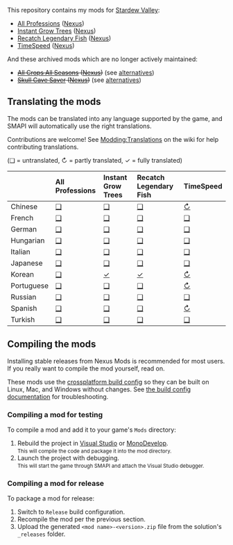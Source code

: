 ﻿This repository contains my mods for [Stardew Valley](http://stardewvalley.net/):

* [All Professions](AllProfessions) ([Nexus](http://www.nexusmods.com/stardewvalley/mods/174))
* [Instant Grow Trees](InstantGrowTrees) ([Nexus](http://www.nexusmods.com/stardewvalley/mods/173))
* [Recatch Legendary Fish](RecatchLegendaryFish) ([Nexus](http://www.nexusmods.com/stardewvalley/mods/172))
* [TimeSpeed](TimeSpeed) ([Nexus](http://www.nexusmods.com/stardewvalley/mods/169))

And these archived mods which are no longer actively maintained:
* ~~[All Crops All Seasons](archived/AllCropsAllSeasons) ([Nexus](http://www.nexusmods.com/stardewvalley/mods/170))~~ (see [alternatives](https://mods.smapi.io/#All_Crops_All_Seasons))
* ~~[Skull Cave Saver](_archived/SkullCaveSaver) ([Nexus](https://www.nexusmods.com/stardewvalley/mods/175))~~ (see [alternatives](https://mods.smapi.io/#Skull_Cave_Saver))

## Translating the mods
<!--

    This section is auto-generated using a script, there's no need to edit it manually.
    https://gist.github.com/Pathoschild/040ff6c8dc863ed2a7a828aa04447033

-->
The mods can be translated into any language supported by the game, and SMAPI will automatically
use the right translations.

Contributions are welcome! See [Modding:Translations](https://stardewvalleywiki.com/Modding:Translations)
on the wiki for help contributing translations.

(❑ = untranslated, ↻ = partly translated, ✓ = fully translated)

&nbsp;     | All Professions          | Instant Grow Trees                 | Recatch Legendary Fish                 | TimeSpeed
:--------- | :----------------------- | :--------------------------------- | :------------------------------------- | :--------------------------
Chinese    | [❑](AllProfessions/i18n) | [❑](InstantGrowTrees/i18n)         | [❑](RecatchLegendaryFish/i18n)         | [↻](TimeSpeed/i18n/zh.json)
French     | [❑](AllProfessions/i18n) | [❑](InstantGrowTrees/i18n)         | [❑](RecatchLegendaryFish/i18n)         | [❑](TimeSpeed/i18n)
German     | [❑](AllProfessions/i18n) | [❑](InstantGrowTrees/i18n)         | [❑](RecatchLegendaryFish/i18n)         | [❑](TimeSpeed/i18n)
Hungarian  | [❑](AllProfessions/i18n) | [❑](InstantGrowTrees/i18n)         | [❑](RecatchLegendaryFish/i18n)         | [❑](TimeSpeed/i18n)
Italian    | [❑](AllProfessions/i18n) | [❑](InstantGrowTrees/i18n)         | [❑](RecatchLegendaryFish/i18n)         | [❑](TimeSpeed/i18n)
Japanese   | [❑](AllProfessions/i18n) | [❑](InstantGrowTrees/i18n)         | [❑](RecatchLegendaryFish/i18n)         | [❑](TimeSpeed/i18n)
Korean     | [❑](AllProfessions/i18n) | [✓](InstantGrowTrees/i18n/ko.json) | [✓](RecatchLegendaryFish/i18n/ko.json) | [↻](TimeSpeed/i18n/ko.json)
Portuguese | [❑](AllProfessions/i18n) | [❑](InstantGrowTrees/i18n)         | [❑](RecatchLegendaryFish/i18n)         | [↻](TimeSpeed/i18n/pt.json)
Russian    | [❑](AllProfessions/i18n) | [❑](InstantGrowTrees/i18n)         | [❑](RecatchLegendaryFish/i18n)         | [❑](TimeSpeed/i18n)
Spanish    | [❑](AllProfessions/i18n) | [❑](InstantGrowTrees/i18n)         | [❑](RecatchLegendaryFish/i18n)         | [↻](TimeSpeed/i18n/es.json)
Turkish    | [❑](AllProfessions/i18n) | [❑](InstantGrowTrees/i18n)         | [❑](RecatchLegendaryFish/i18n)         | [❑](TimeSpeed/i18n)


## Compiling the mods
Installing stable releases from Nexus Mods is recommended for most users. If you really want to
compile the mod yourself, read on.

These mods use the [crossplatform build config](https://smapi.io/package)
so they can be built on Linux, Mac, and Windows without changes. See [the build config documentation](https://smapi.io/package)
for troubleshooting.

### Compiling a mod for testing
To compile a mod and add it to your game's `Mods` directory:

1. Rebuild the project in [Visual Studio](https://www.visualstudio.com/vs/community/) or [MonoDevelop](http://www.monodevelop.com/).  
   <small>This will compile the code and package it into the mod directory.</small>
2. Launch the project with debugging.  
   <small>This will start the game through SMAPI and attach the Visual Studio debugger.</small>

### Compiling a mod for release
To package a mod for release:

1. Switch to `Release` build configuration.
2. Recompile the mod per the previous section.
3. Upload the generated `<mod name>-<version>.zip` file from the solution's `_releases` folder.
